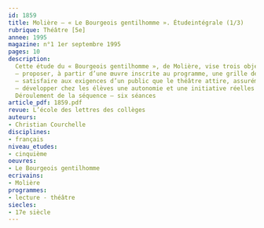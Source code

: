 ```yaml
---
id: 1859
title: Molière – « Le Bourgeois gentilhomme ». Étudeintégrale (1/3) 
rubrique: Théâtre [5e] 
annee: 1995
magazine: n°1 1er septembre 1995
pages: 10
description: 
  Cette étude du « Bourgeois gentilhomme », de Molière, vise trois objectifs – 
  – proposer, à partir d’une œuvre inscrite au programme, une grille de lecture méthodique du texte théâtral, plus spécifiquement de la comédie ;
  – satisfaire aux exigences d’un public que le théâtre attire, assurément, mais qui cède facilement au découragement devant les difficultés d’un tel texte, en écartant le projet d’une étude linéaire au profit d’une étude thématique et en ne perdant pas de vue qu’une pièce de théâtre doit placer l’élève davantage en situation de spectateur, voire d’acteur, que de lecteur ;
  – développer chez les élèves une autonomie et une initiative réelles en leur soumettant des activités qui impliquent leur participation directe et constructive.
  Déroulement de la séquence – six séances
article_pdf: 1859.pdf
revue: L’école des lettres des collèges
auteurs:
- Christian Courchelle
disciplines:
- français
niveau_etudes:
- cinquième
oeuvres:
- Le Bourgeois gentilhomme
ecrivains:
- Molière
programmes:
- lecture - théâtre
siecles:
- 17e siècle
---
```

